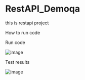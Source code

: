 # RestAPI_Demoqa
this is restapi project 

How to run code 

Run code

![image](https://user-images.githubusercontent.com/115826823/195997086-3dcb65ae-8b60-4587-8756-5452a4a6223c.png)

Test results 

![image](https://user-images.githubusercontent.com/115826823/195997171-11ffc6ff-09d1-4a54-8c3f-91145896bc58.png)


